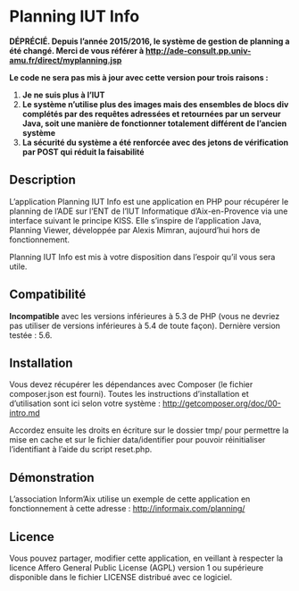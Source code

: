 Planning IUT Info
==========

**DÉPRÉCIÉ. Depuis l’année 2015/2016, le système de gestion de planning a été changé. Merci de vous référer à http://ade-consult.pp.univ-amu.fr/direct/myplanning.jsp**

**Le code ne sera pas mis à jour avec cette version pour trois raisons :**

1. **Je ne suis plus à l’IUT**
2. **Le système n’utilise plus des images mais des ensembles de blocs div complétés par des requêtes adressées et retournées par un serveur Java, soit une manière de fonctionner totalement différent de l’ancien système**
3. **La sécurité du système a été renforcée avec des jetons de vérification par POST qui réduit la faisabilité**

Description
-------------
L’application Planning IUT Info est une application en PHP pour récupérer le planning de l’ADE sur l’ENT de l’IUT Informatique d’Aix-en-Provence via une interface suivant le principe KISS. Elle s’inspire de l’application Java, Planning Viewer, développée par Alexis Mimran, aujourd’hui hors de fonctionnement.

Planning IUT Info est mis à votre disposition dans l’espoir qu’il vous sera utile.


Compatibilité
-------------
**Incompatible** avec les versions inférieures à 5.3 de PHP (vous ne devriez pas utiliser de versions inférieures à 5.4 de toute façon). Dernière version testée : 5.6.


Installation
-------------
Vous devez récupérer les dépendances avec Composer (le fichier composer.json est fourni). Toutes les instructions d’installation et d’utilisation sont ici selon votre système : http://getcomposer.org/doc/00-intro.md

Accordez ensuite les droits en écriture sur le dossier tmp/ pour permettre la mise en cache et sur le fichier data/identifier pour pouvoir réinitialiser l’identifiant à l’aide du script reset.php.


Démonstration
-------------
L’association Inform’Aix utilise un exemple de cette application en fonctionnement à cette adresse : http://informaix.com/planning/


Licence
-------------
Vous pouvez partager, modifier cette application, en veillant à respecter la licence Affero General Public License (AGPL) version 1 ou supérieure disponible dans le fichier LICENSE distribué avec ce logiciel.
